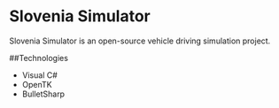 # Slovenia Simulator

Slovenia Simulator is an open-source vehicle driving simulation project.

##Technologies

  - Visual C#
  - OpenTK
  - BulletSharp